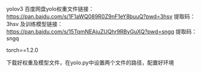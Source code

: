 yolov3
百度网盘yolo权重文件链接：https://pan.baidu.com/s/1F1aWQ089R0Z9nF1eY8buuQ?pwd=3hsv 
提取码：3hsv 
及训练模型链接：https://pan.baidu.com/s/15TqmNEAjuZUQhr9RByGuXQ?pwd=sngq 
提取码：sngq 

torch==1.2.0

下载好权重及模型文件，在yolo.py中设置两个文件的路径，配置好环境